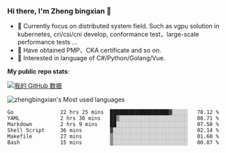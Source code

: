 ### Hi there, I'm Zheng bingxian  👋

* 📖  Currently focus on distributed system field. Such as vgpu solution in kubernetes, cri/csi/cni develop, conformance test，large-scale performance tests ...
* 🌱  Have obtained PMP、CKA certificate and so on.
* 👯  Interested in language of C#/Python/Golang/Vue.

**My public repo stats**:

[![我的 GitHub 数据](https://github-readme-stats.vercel.app/api?username=zhengbingxian&theme=merko)]()

![zhengbingxian's Most used languages](https://github-readme-stats.vercel.app/api/top-langs/?username=zhengbingxian&layout=compact&hide_border=true&langs_count=10)

<!--START_SECTION:waka-->

```text
Go               22 hrs 25 mins  ███████████████████▓░░░░░   78.12 %
YAML             2 hrs 30 mins   ██▒░░░░░░░░░░░░░░░░░░░░░░   08.71 %
Markdown         2 hrs 9 mins    ██░░░░░░░░░░░░░░░░░░░░░░░   07.50 %
Shell Script     36 mins         ▓░░░░░░░░░░░░░░░░░░░░░░░░   02.14 %
Makefile         27 mins         ▒░░░░░░░░░░░░░░░░░░░░░░░░   01.60 %
Bash             15 mins         ▒░░░░░░░░░░░░░░░░░░░░░░░░   00.87 %
```

<!--END_SECTION:waka-->
